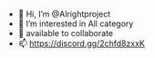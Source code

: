 - 👋 Hi, I’m @Alrightproject
- 👀 I’m interested in All category
- 💞️ available to collaborate
- 📫 https://discord.gg/2chfd8zxxK

<!---
Alrightproject/Alrightproject is a ✨ special ✨ repository because its `README.md` (this file) appears on your GitHub profile.
You can click the Preview link to take a look at your changes.
--->
